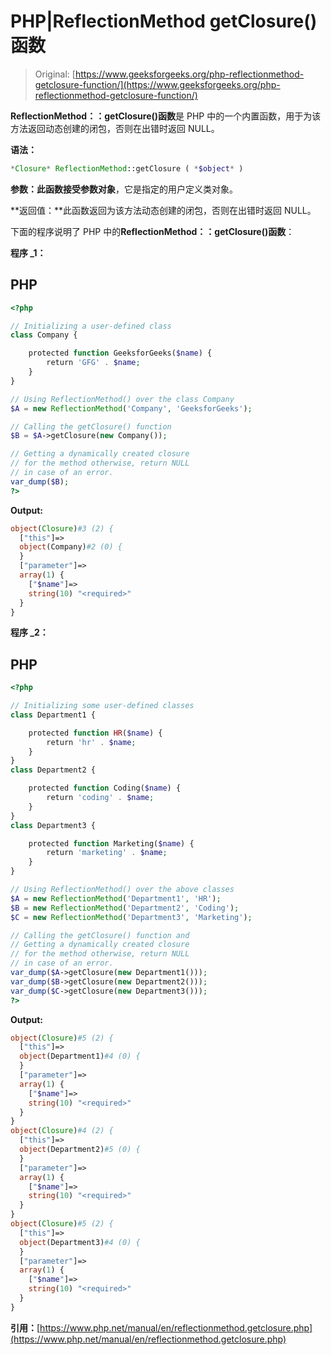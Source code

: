 # PHP|ReflectionMethod getClosure()函数

> Original: [https://www.geeksforgeeks.org/php-reflectionmethod-getclosure-function/](https://www.geeksforgeeks.org/php-reflectionmethod-getclosure-function/)

**ReflectionMethod：：getClosure()函数**是 PHP 中的一个内置函数，用于为该方法返回动态创建的闭包，否则在出错时返回 NULL。

**语法：**

```php
*Closure* ReflectionMethod::getClosure ( *$object* )
```

**参数：**此函数接受参数**对象**，它是指定的用户定义类对象。

**返回值：**此函数返回为该方法动态创建的闭包，否则在出错时返回 NULL。

下面的程序说明了 PHP 中的**ReflectionMethod：：getClosure()函数**：

**程序 _1：**

## PHP

```php
<?php

// Initializing a user-defined class
class Company {

    protected function GeeksforGeeks($name) {
        return 'GFG' . $name;
    }
}

// Using ReflectionMethod() over the class Company
$A = new ReflectionMethod('Company', 'GeeksforGeeks');

// Calling the getClosure() function
$B = $A->getClosure(new Company());

// Getting a dynamically created closure
// for the method otherwise, return NULL
// in case of an error.
var_dump($B);
?>
```

**Output:** 

```php
object(Closure)#3 (2) {
  ["this"]=>
  object(Company)#2 (0) {
  }
  ["parameter"]=>
  array(1) {
    ["$name"]=>
    string(10) "<required>"
  }
}
```

**程序 _2：**

## PHP

```php
<?php

// Initializing some user-defined classes
class Department1 {

    protected function HR($name) {
        return 'hr' . $name;
    }
}
class Department2 {

    protected function Coding($name) {
        return 'coding' . $name;
    }
}
class Department3 {

    protected function Marketing($name) {
        return 'marketing' . $name;
    }
}

// Using ReflectionMethod() over the above classes
$A = new ReflectionMethod('Department1', 'HR');
$B = new ReflectionMethod('Department2', 'Coding');
$C = new ReflectionMethod('Department3', 'Marketing');

// Calling the getClosure() function and
// Getting a dynamically created closure
// for the method otherwise, return NULL
// in case of an error.
var_dump($A->getClosure(new Department1()));
var_dump($B->getClosure(new Department2()));
var_dump($C->getClosure(new Department3()));
?>
```

**Output:** 

```php
object(Closure)#5 (2) {
  ["this"]=>
  object(Department1)#4 (0) {
  }
  ["parameter"]=>
  array(1) {
    ["$name"]=>
    string(10) "<required>"
  }
}
object(Closure)#4 (2) {
  ["this"]=>
  object(Department2)#5 (0) {
  }
  ["parameter"]=>
  array(1) {
    ["$name"]=>
    string(10) "<required>"
  }
}
object(Closure)#5 (2) {
  ["this"]=>
  object(Department3)#4 (0) {
  }
  ["parameter"]=>
  array(1) {
    ["$name"]=>
    string(10) "<required>"
  }
}
```

**引用：**[https://www.php.net/manual/en/reflectionmethod.getclosure.php](https://www.php.net/manual/en/reflectionmethod.getclosure.php)